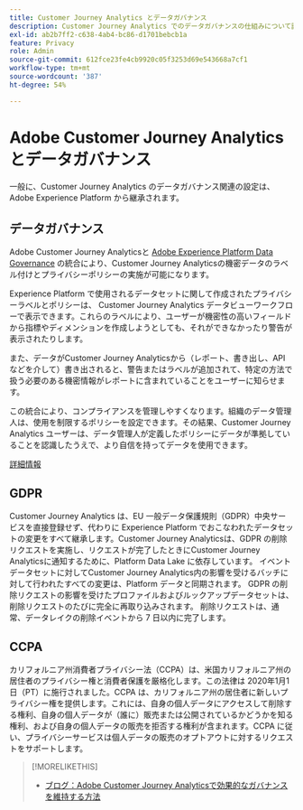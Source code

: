 ```yaml
---
title: Customer Journey Analytics とデータガバナンス
description: Customer Journey Analytics でのデータガバナンスの仕組みについて説明します。
exl-id: ab2b7ff2-c638-4ab4-bc86-d1701bebcb1a
feature: Privacy
role: Admin
source-git-commit: 612fce23fe4cb9920c05f3253d69e543668a7cf1
workflow-type: tm+mt
source-wordcount: '387'
ht-degree: 54%

---
```


# Adobe Customer Journey Analyticsとデータガバナンス

一般に、Customer Journey Analytics のデータガバナンス関連の設定は、Adobe Experience Platform から継承されます。

## データガバナンス

Adobe Customer Journey Analyticsと [Adobe Experience Platform Data Governance](https://experienceleague.adobe.com/docs/experience-platform/data-governance/home.html?lang=ja) の統合により、Customer Journey Analyticsの機密データのラベル付けとプライバシーポリシーの実施が可能になります。

Experience Platform で使用されるデータセットに関して作成されたプライバシーラベルとポリシーは、 Customer Journey Analytics データビューワークフローで表示できます。これらのラベルにより、ユーザーが機密性の高いフィールドから指標やディメンションを作成しようとしても、それができなかったり警告が表示されたりします。

また、データがCustomer Journey Analyticsから（レポート、書き出し、API などを介して）書き出されると、警告またはラベルが追加されて、特定の方法で扱う必要のある機密情報がレポートに含まれていることをユーザーに知らせます。

この統合により、コンプライアンスを管理しやすくなります。組織のデータ管理人は、使用を制限するポリシーを設定できます。その結果、Customer Journey Analytics ユーザーは、データ管理人が定義したポリシーにデータが準拠していることを認識したうえで、より自信を持ってデータを使用できます。

[詳細情報](/help/data-views/data-governance.md)

## GDPR

Customer Journey Analytics は、EU 一般データ保護規則（GDPR）中央サービスを直接登録せず、代わりに Experience Platform でおこなわれたデータセットの変更をすべて継承します。Customer Journey Analyticsは、GDPR の削除リクエストを実施し、リクエストが完了したときにCustomer Journey Analyticsに通知するために、Platform Data Lake に依存しています。 イベントデータセットに対してCustomer Journey Analytics内の影響を受けるバッチに対して行われたすべての変更は、Platform データと同期されます。 GDPR の削除リクエストの影響を受けたプロファイルおよびルックアップデータセットは、削除リクエストのたびに完全に再取り込みされます。 削除リクエストは、通常、データレイクの削除イベントから 7 日以内に完了します。

## CCPA

カリフォルニア州消費者プライバシー法（CCPA）は、米国カリフォルニア州の居住者のプライバシー権と消費者保護を厳格化します。この法律は 2020年1月1日（PT）に施行されました。CCPA は、カリフォルニア州の居住者に新しいプライバシー権を提供します。これには、自身の個人データにアクセスして削除する権利、自身の個人データが（誰に）販売または公開されているかどうかを知る権利、および自身の個人データの販売を拒否する権利が含まれます。CCPA に従い、プライバシーサービスは個人データの販売のオプトアウトに対するリクエストをサポートします。

>[!MORELIKETHIS]
>
>* [ ブログ：Adobe Customer Journey Analyticsで効果的なガバナンスを維持する方法 ](https://experienceleaguecommunities.adobe.com/t5/adobe-analytics-blogs/bg-p/adobe-analytics-blogs/page/4)
